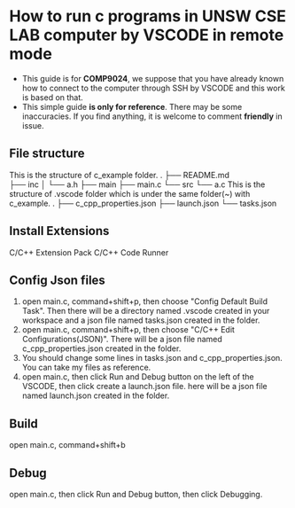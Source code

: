 # How to run c programs in UNSW CSE LAB computer by VSCODE in remote mode 
- This guide is for **COMP9024**, we suppose that you have already known how to connect to the computer through SSH by VSCODE and this work is based on that.
- This simple guide **is only for reference**. There may be some inaccuracies. If you find anything, it is welcome to comment **friendly** in issue.
## File structure
This is the structure of c_example folder.
.
├── README.md   
├── inc
│   └── a.h
├── main
├── main.c
└── src
    └── a.c
This is the structure of .vscode folder which is under the same folder(~) with c_example.
.
├── c_cpp_properties.json
├── launch.json
└── tasks.json
## Install Extensions
C/C++ Extension Pack
C/C++
Code Runner
## Config Json files
1. open main.c, command+shift+p, then choose "Config Default Build Task". Then there will be a directory named .vscode created in your workspace and a json file named tasks.json created in the folder. 
2. open main.c, command+shift+p, then choose "C/C++ Edit Configurations(JSON)". There will be a json file named c_cpp_properties.json created in the folder.
3. You should change some lines in tasks.json and  c_cpp_properties.json. You can take my files as reference.
4. open main.c, then click Run and Debug button on the left of the VSCODE, then click create a launch.json file. here will be a json file named launch.json created in the folder.

## Build
open main.c, command+shift+b

## Debug
open main.c, then click Run and Debug button, then click Debugging.

